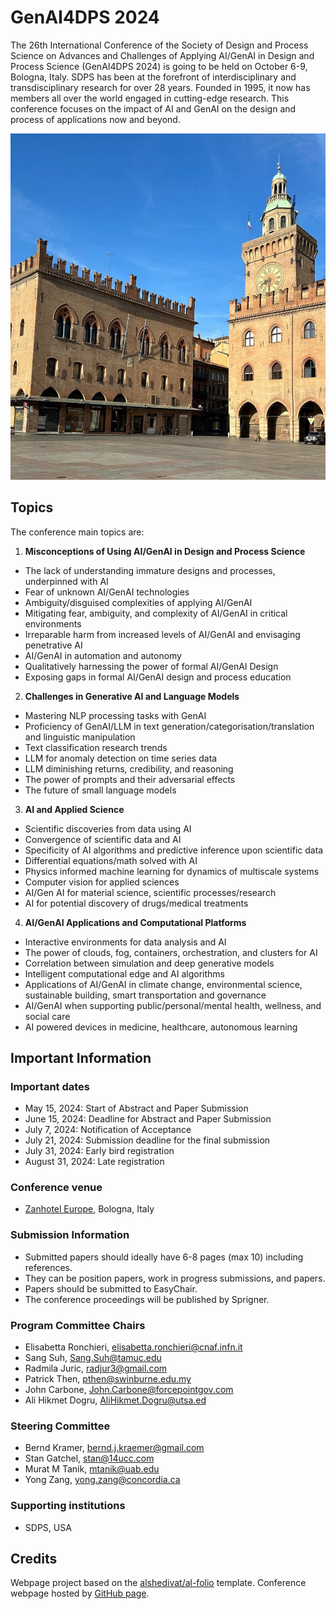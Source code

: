 # GenAI4DPS 2024 

The 26th International Conference of the Society of Design and Process Science on Advances and Challenges of Applying AI/GenAI in Design and Process Science (GenAI4DPS 2024) is going to be held on October 6-9, Bologna, Italy. SDPS has been at the forefront of interdisciplinary and transdisciplinary research for over 28 years. Founded in 1995, it now has members all over the world engaged in cutting-edge research.  This conference focuses on the impact of AI and GenAI on the design and process of applications now and beyond.

![Maggiore Square in Bologna, Italy](./images/NewVersion.jpg)

## Topics

The conference main topics are:

1. **Misconceptions of Using AI/GenAI in Design and Process Science**
- The lack of understanding immature designs and processes, underpinned with AI
- Fear of unknown AI/GenAI technologies
- Ambiguity/disguised complexities of applying AI/GenAI
- Mitigating fear, ambiguity, and complexity of AI/GenAI in critical environments
- Irreparable harm from increased levels of AI/GenAI and envisaging penetrative AI
- AI/GenAI in automation and autonomy
- Qualitatively harnessing the power of formal AI/GenAI Design
- Exposing gaps in formal AI/GenAI design and process education

2. **Challenges in Generative AI and Language Models**
- Mastering NLP processing tasks with GenAI
- Proficiency of GenAI/LLM in text generation/categorisation/translation and linguistic manipulation
- Text classification research trends
- LLM for anomaly detection on time series data
- LLM diminishing returns, credibility, and reasoning
- The power of prompts and their adversarial effects
- The future of small language models

3. **AI and Applied Science**
- Scientific discoveries from data using AI
- Convergence of scientific data and AI
- Specificity of AI algorithms and predictive inference upon scientific data
- Differential equations/math solved with AI
- Physics informed machine learning for dynamics of multiscale systems
- Computer vision for applied sciences
- AI/Gen AI for material science, scientific processes/research
- AI for potential discovery of drugs/medical treatments

4. **AI/GenAI Applications and Computational Platforms**
- Interactive environments for data analysis and AI
- The power of clouds, fog, containers, orchestration, and clusters for AI
- Correlation between simulation and deep generative models
- Intelligent computational edge and AI algorithms
- Applications of AI/GenAI in climate change, environmental science, sustainable building, smart transportation and governance
- AI/GenAI when supporting public/personal/mental health, wellness, and social care
- AI powered devices in medicine, healthcare, autonomous learning

## Important Information

### Important dates

- May 15, 2024: Start of Abstract and Paper Submission
- June 15, 2024: Deadline for Abstract and Paper Submission
- July 7, 2024: Notification of Acceptance
- July 21, 2024: Submission deadline for the final submission
- July 31, 2024: Early bird registration
- August 31, 2024: Late registration

### Conference venue

- [Zanhotel Europe](https://www.zanhotel.it/hotel-europa-bologna), Bologna, Italy

### Submission Information

- Submitted papers should ideally have 6-8 pages (max 10) including references.
- They can be position papers, work in progress submissions, and papers.
- Papers should be submitted to EasyChair.
- The conference proceedings will be published by Sprigner.

### Program Committee Chairs

- Elisabetta Ronchieri, elisabetta.ronchieri@cnaf.infn.it
- Sang Suh, Sang.Suh@tamuc.edu
- Radmila Juric, radjur3@gmail.com
- Patrick Then, pthen@swinburne.edu.my
- John Carbone, John.Carbone@forcepointgov.com
- Ali Hikmet Dogru, AliHikmet.Dogru@utsa.ed

### Steering Committee

- Bernd Kramer, bernd.j.kraemer@gmail.com
- Stan Gatchel, stan@14ucc.com
- Murat M Tanik, mtanik@uab.edu
- Yong Zang, yong.zang@concordia.ca

### Supporting institutions

- SDPS, USA

## Credits

Webpage project based on the [alshedivat/al-folio](https://github.com/alshedivat/al-folio) template.
Conference webpage hosted by [GitHub page](https://pages.github.com).


